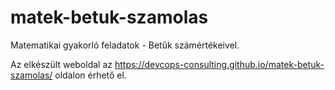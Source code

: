 # matek-betuk-szamolas
Matematikai gyakorló feladatok - Betűk számértékeivel.


Az elkészült weboldal az https://devcops-consulting.github.io/matek-betuk-szamolas/ oldalon érhető el.